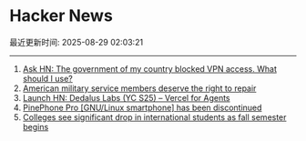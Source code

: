 # Hacker News

最近更新时间: 2025-08-29 02:03:21

--- 
1. [Ask HN: The government of my country blocked VPN access. What should I use?](https://news.ycombinator.com/item?id=45054260) 
2. [American military service members deserve the right to repair](https://www.militarytimes.com/opinion/2025/07/11/why-service-members-deserve-the-right-to-repair/) 
3. [Launch HN: Dedalus Labs (YC S25) – Vercel for Agents](https://news.ycombinator.com/item?id=45054040) 
4. [PinePhone Pro [GNU/Linux smartphone] has been discontinued](https://social.treehouse.systems/@pine64/115027515081143369) 
5. [Colleges see significant drop in international students as fall semester begins](https://text.npr.org/nx-s1-5498669) 
